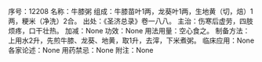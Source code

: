 序号：12208
名称：牛膝粥
组成：牛膝苗叶1两，龙葵叶1两，生地黄（切，焙）1两，粳米（净洗）2合。
出处：《圣济总录》卷一八八。
主治：伤寒后虚劳，四肢烦疼，口干壮热。
加减：None
功效：None
用法用量：空心食之。
制备方法：上用水2升，先煎牛膝、龙葵、地黄，取1升，去滓，下米煮粥。
临床应用：None
各家论述：None
用药禁忌：None
附注：None
